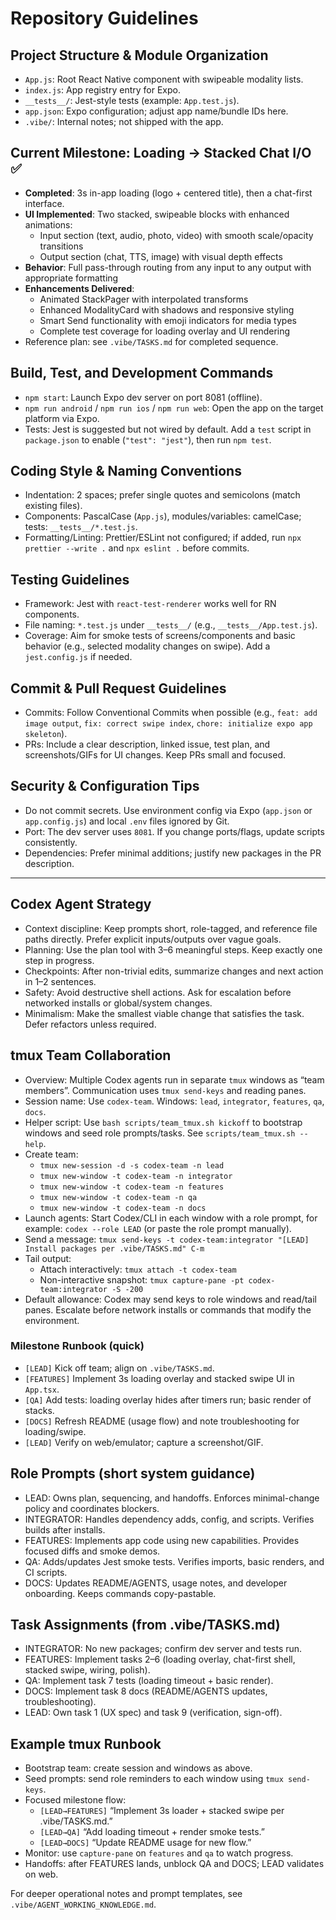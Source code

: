 # Repository Guidelines

## Project Structure & Module Organization
- `App.js`: Root React Native component with swipeable modality lists.
- `index.js`: App registry entry for Expo.
- `__tests__/`: Jest-style tests (example: `App.test.js`).
- `app.json`: Expo configuration; adjust app name/bundle IDs here.
- `.vibe/`: Internal notes; not shipped with the app.

## Current Milestone: Loading → Stacked Chat I/O ✅
- **Completed**: 3s in-app loading (logo + centered title), then a chat-first interface.
- **UI Implemented**: Two stacked, swipeable blocks with enhanced animations:
  - Input section (text, audio, photo, video) with smooth scale/opacity transitions
  - Output section (chat, TTS, image) with visual depth effects
- **Behavior**: Full pass-through routing from any input to any output with appropriate formatting
- **Enhancements Delivered**:
  - Animated StackPager with interpolated transforms
  - Enhanced ModalityCard with shadows and responsive styling
  - Smart Send functionality with emoji indicators for media types
  - Complete test coverage for loading overlay and UI rendering
- Reference plan: see `.vibe/TASKS.md` for completed sequence.

## Build, Test, and Development Commands
- `npm start`: Launch Expo dev server on port 8081 (offline).
- `npm run android` / `npm run ios` / `npm run web`: Open the app on the target platform via Expo.
- Tests: Jest is suggested but not wired by default. Add a `test` script in `package.json` to enable (`"test": "jest"`), then run `npm test`.

## Coding Style & Naming Conventions
- Indentation: 2 spaces; prefer single quotes and semicolons (match existing files).
- Components: PascalCase (`App.js`), modules/variables: camelCase; tests: `__tests__/*.test.js`.
- Formatting/Linting: Prettier/ESLint not configured; if added, run `npx prettier --write .` and `npx eslint .` before commits.

## Testing Guidelines
- Framework: Jest with `react-test-renderer` works well for RN components.
- File naming: `*.test.js` under `__tests__/` (e.g., `__tests__/App.test.js`).
- Coverage: Aim for smoke tests of screens/components and basic behavior (e.g., selected modality changes on swipe). Add a `jest.config.js` if needed.

## Commit & Pull Request Guidelines
- Commits: Follow Conventional Commits when possible (e.g., `feat: add image output`, `fix: correct swipe index`, `chore: initialize expo app skeleton`).
- PRs: Include a clear description, linked issue, test plan, and screenshots/GIFs for UI changes. Keep PRs small and focused.

## Security & Configuration Tips
- Do not commit secrets. Use environment config via Expo (`app.json` or `app.config.js`) and local `.env` files ignored by Git.
- Port: The dev server uses `8081`. If you change ports/flags, update scripts consistently.
- Dependencies: Prefer minimal additions; justify new packages in the PR description.

---

## Codex Agent Strategy
- Context discipline: Keep prompts short, role-tagged, and reference file paths directly. Prefer explicit inputs/outputs over vague goals.
- Planning: Use the plan tool with 3–6 meaningful steps. Keep exactly one step in progress.
- Checkpoints: After non-trivial edits, summarize changes and next action in 1–2 sentences.
- Safety: Avoid destructive shell actions. Ask for escalation before networked installs or global/system changes.
- Minimalism: Make the smallest viable change that satisfies the task. Defer refactors unless required.

## tmux Team Collaboration
- Overview: Multiple Codex agents run in separate `tmux` windows as “team members”. Communication uses `tmux send-keys` and reading panes.
- Session name: Use `codex-team`. Windows: `lead`, `integrator`, `features`, `qa`, `docs`.
- Helper script: Use `bash scripts/team_tmux.sh kickoff` to bootstrap windows and seed role prompts/tasks. See `scripts/team_tmux.sh --help`.
- Create team:
  - `tmux new-session -d -s codex-team -n lead`
  - `tmux new-window -t codex-team -n integrator`
  - `tmux new-window -t codex-team -n features`
  - `tmux new-window -t codex-team -n qa`
  - `tmux new-window -t codex-team -n docs`
- Launch agents: Start Codex/CLI in each window with a role prompt, for example: `codex --role LEAD` (or paste the role prompt manually).
- Send a message: `tmux send-keys -t codex-team:integrator "[LEAD] Install packages per .vibe/TASKS.md" C-m`
- Tail output:
  - Attach interactively: `tmux attach -t codex-team`
  - Non-interactive snapshot: `tmux capture-pane -pt codex-team:integrator -S -200`
- Default allowance: Codex may send keys to role windows and read/tail panes. Escalate before network installs or commands that modify the environment.

### Milestone Runbook (quick)
- `[LEAD]` Kick off team; align on `.vibe/TASKS.md`.
- `[FEATURES]` Implement 3s loading overlay and stacked swipe UI in `App.tsx`.
- `[QA]` Add tests: loading overlay hides after timers run; basic render of stacks.
- `[DOCS]` Refresh README (usage flow) and note troubleshooting for loading/swipe.
- `[LEAD]` Verify on web/emulator; capture a screenshot/GIF.

## Role Prompts (short system guidance)
- LEAD: Owns plan, sequencing, and handoffs. Enforces minimal-change policy and coordinates blockers.
- INTEGRATOR: Handles dependency adds, config, and scripts. Verifies builds after installs.
- FEATURES: Implements app code using new capabilities. Provides focused diffs and smoke demos.
- QA: Adds/updates Jest smoke tests. Verifies imports, basic renders, and CI scripts.
- DOCS: Updates README/AGENTS, usage notes, and developer onboarding. Keeps commands copy-pastable.

## Task Assignments (from .vibe/TASKS.md)
- INTEGRATOR: No new packages; confirm dev server and tests run.
- FEATURES: Implement tasks 2–6 (loading overlay, chat-first shell, stacked swipe, wiring, polish).
- QA: Implement task 7 tests (loading timeout + basic render).
- DOCS: Implement task 8 docs (README/AGENTS updates, troubleshooting).
- LEAD: Own task 1 (UX spec) and task 9 (verification, sign-off).

## Example tmux Runbook
- Bootstrap team: create session and windows as above.
- Seed prompts: send role reminders to each window using `tmux send-keys`.
- Focused milestone flow:
  - `[LEAD→FEATURES]` “Implement 3s loader + stacked swipe per .vibe/TASKS.md.”
  - `[LEAD→QA]` “Add loading timeout + render smoke tests.”
  - `[LEAD→DOCS]` “Update README usage for new flow.”
- Monitor: use `capture-pane` on `features` and `qa` to watch progress.
- Handoffs: after FEATURES lands, unblock QA and DOCS; LEAD validates on web.

For deeper operational notes and prompt templates, see `.vibe/AGENT_WORKING_KNOWLEDGE.md`.
